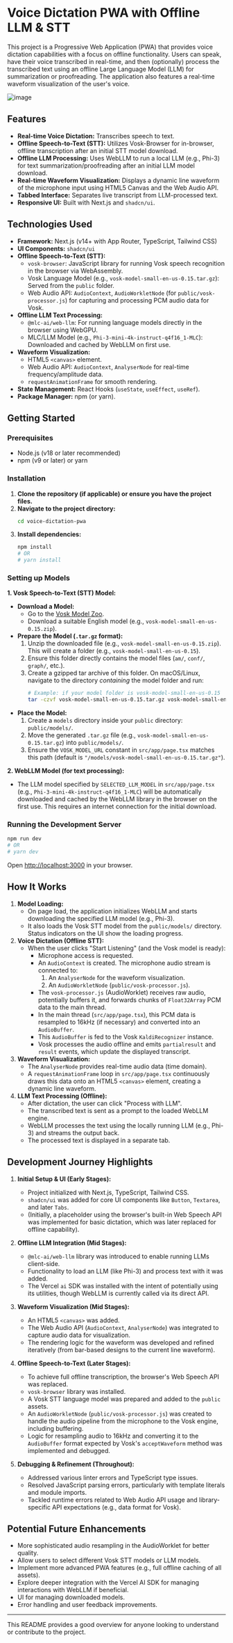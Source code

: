 # Voice Dictation PWA with Offline LLM & STT

This project is a Progressive Web Application (PWA) that provides voice dictation capabilities with a focus on offline functionality. Users can speak, have their voice transcribed in real-time, and then (optionally) process the transcribed text using an offline Large Language Model (LLM) for summarization or proofreading. The application also features a real-time waveform visualization of the user's voice.

![image](https://github.com/user-attachments/assets/f109c5e4-15d9-4041-ab3e-6df957c2d80f)

## Features

*   **Real-time Voice Dictation:** Transcribes speech to text.
*   **Offline Speech-to-Text (STT):** Utilizes Vosk-Browser for in-browser, offline transcription after an initial STT model download.
*   **Offline LLM Processing:** Uses WebLLM to run a local LLM (e.g., Phi-3) for text summarization/proofreading after an initial LLM model download.
*   **Real-time Waveform Visualization:** Displays a dynamic line waveform of the microphone input using HTML5 Canvas and the Web Audio API.
*   **Tabbed Interface:** Separates live transcript from LLM-processed text.
*   **Responsive UI:** Built with Next.js and `shadcn/ui`.

## Technologies Used

*   **Framework:** Next.js (v14+ with App Router, TypeScript, Tailwind CSS)
*   **UI Components:** `shadcn/ui`
*   **Offline Speech-to-Text (STT):**
    *   `vosk-browser`: JavaScript library for running Vosk speech recognition in the browser via WebAssembly.
    *   Vosk Language Model (e.g., `vosk-model-small-en-us-0.15.tar.gz`): Served from the `public` folder.
    *   Web Audio API: `AudioContext`, `AudioWorkletNode` (for `public/vosk-processor.js`) for capturing and processing PCM audio data for Vosk.
*   **Offline LLM Text Processing:**
    *   `@mlc-ai/web-llm`: For running language models directly in the browser using WebGPU.
    *   MLC/LLM Model (e.g., `Phi-3-mini-4k-instruct-q4f16_1-MLC`): Downloaded and cached by WebLLM on first use.
*   **Waveform Visualization:**
    *   HTML5 `<canvas>` element.
    *   Web Audio API: `AudioContext`, `AnalyserNode` for real-time frequency/amplitude data.
    *   `requestAnimationFrame` for smooth rendering.
*   **State Management:** React Hooks (`useState`, `useEffect`, `useRef`).
*   **Package Manager:** npm (or yarn).

## Getting Started

### Prerequisites

*   Node.js (v18 or later recommended)
*   npm (v9 or later) or yarn

### Installation

1.  **Clone the repository (if applicable) or ensure you have the project files.**
2.  **Navigate to the project directory:**
    ```bash
    cd voice-dictation-pwa
    ```
3.  **Install dependencies:**
    ```bash
    npm install
    # OR
    # yarn install
    ```

### Setting up Models

**1. Vosk Speech-to-Text (STT) Model:**

*   **Download a Model:**
    *   Go to the [Vosk Model Zoo](https://alphacephei.com/vosk/models).
    *   Download a suitable English model (e.g., `vosk-model-small-en-us-0.15.zip`).
*   **Prepare the Model (`.tar.gz` format):**
    1.  Unzip the downloaded file (e.g., `vosk-model-small-en-us-0.15.zip`). This will create a folder (e.g., `vosk-model-small-en-us-0.15`).
    2.  Ensure this folder directly contains the model files (`am/`, `conf/`, `graph/`, etc.).
    3.  Create a gzipped tar archive of this folder. On macOS/Linux, navigate to the directory *containing* the model folder and run:
        ```bash
        # Example: if your model folder is vosk-model-small-en-us-0.15
        tar -czvf vosk-model-small-en-us-0.15.tar.gz vosk-model-small-en-us-0.15/
        ```
*   **Place the Model:**
    1.  Create a `models` directory inside your `public` directory: `public/models/`.
    2.  Move the generated `.tar.gz` file (e.g., `vosk-model-small-en-us-0.15.tar.gz`) into `public/models/`.
    3.  Ensure the `VOSK_MODEL_URL` constant in `src/app/page.tsx` matches this path (default is `"/models/vosk-model-small-en-us-0.15.tar.gz"`).

**2. WebLLM Model (for text processing):**

*   The LLM model specified by `SELECTED_LLM_MODEL` in `src/app/page.tsx` (e.g., `Phi-3-mini-4k-instruct-q4f16_1-MLC`) will be automatically downloaded and cached by the WebLLM library in the browser on the first use. This requires an internet connection for the initial download.

### Running the Development Server

```bash
npm run dev
# OR
# yarn dev
```
Open [http://localhost:3000](http://localhost:3000) in your browser.

## How It Works

1.  **Model Loading:**
    *   On page load, the application initializes WebLLM and starts downloading the specified LLM model (e.g., Phi-3).
    *   It also loads the Vosk STT model from the `public/models/` directory. Status indicators on the UI show the loading progress.
2.  **Voice Dictation (Offline STT):**
    *   When the user clicks "Start Listening" (and the Vosk model is ready):
        *   Microphone access is requested.
        *   An `AudioContext` is created. The microphone audio stream is connected to:
            1.  An `AnalyserNode` for the waveform visualization.
            2.  An `AudioWorkletNode` (`public/vosk-processor.js`).
        *   The `vosk-processor.js` (AudioWorklet) receives raw audio, potentially buffers it, and forwards chunks of `Float32Array` PCM data to the main thread.
        *   In the main thread (`src/app/page.tsx`), this PCM data is resampled to 16kHz (if necessary) and converted into an `AudioBuffer`.
        *   This `AudioBuffer` is fed to the Vosk `KaldiRecognizer` instance.
        *   Vosk processes the audio offline and emits `partialresult` and `result` events, which update the displayed transcript.
3.  **Waveform Visualization:**
    *   The `AnalyserNode` provides real-time audio data (time domain).
    *   A `requestAnimationFrame` loop in `src/app/page.tsx` continuously draws this data onto an HTML5 `<canvas>` element, creating a dynamic line waveform.
4.  **LLM Text Processing (Offline):**
    *   After dictation, the user can click "Process with LLM".
    *   The transcribed text is sent as a prompt to the loaded WebLLM engine.
    *   WebLLM processes the text using the locally running LLM (e.g., Phi-3) and streams the output back.
    *   The processed text is displayed in a separate tab.

## Development Journey Highlights

1.  **Initial Setup & UI (Early Stages):**
    *   Project initialized with Next.js, TypeScript, Tailwind CSS.
    *   `shadcn/ui` was added for core UI components like `Button`, `Textarea`, and later `Tabs`.
    *   (Initially, a placeholder using the browser's built-in Web Speech API was implemented for basic dictation, which was later replaced for offline capability).

2.  **Offline LLM Integration (Mid Stages):**
    *   `@mlc-ai/web-llm` library was introduced to enable running LLMs client-side.
    *   Functionality to load an LLM (like Phi-3) and process text with it was added.
    *   The Vercel `ai` SDK was installed with the intent of potentially using its utilities, though WebLLM is currently called via its direct API.

3.  **Waveform Visualization (Mid Stages):**
    *   An HTML5 `<canvas>` was added.
    *   The Web Audio API (`AudioContext`, `AnalyserNode`) was integrated to capture audio data for visualization.
    *   The rendering logic for the waveform was developed and refined iteratively (from bar-based designs to the current line waveform).

4.  **Offline Speech-to-Text (Later Stages):**
    *   To achieve full offline transcription, the browser's Web Speech API was replaced.
    *   `vosk-browser` library was installed.
    *   A Vosk STT language model was prepared and added to the `public` assets.
    *   An `AudioWorkletNode` (`public/vosk-processor.js`) was created to handle the audio pipeline from the microphone to the Vosk engine, including buffering.
    *   Logic for resampling audio to 16kHz and converting it to the `AudioBuffer` format expected by Vosk's `acceptWaveform` method was implemented and debugged.

5.  **Debugging & Refinement (Throughout):**
    *   Addressed various linter errors and TypeScript type issues.
    *   Resolved JavaScript parsing errors, particularly with template literals and module imports.
    *   Tackled runtime errors related to Web Audio API usage and library-specific API expectations (e.g., data format for Vosk).

## Potential Future Enhancements

*   More sophisticated audio resampling in the AudioWorklet for better quality.
*   Allow users to select different Vosk STT models or LLM models.
*   Implement more advanced PWA features (e.g., full offline caching of all assets).
*   Explore deeper integration with the Vercel AI SDK for managing interactions with WebLLM if beneficial.
*   UI for managing downloaded models.
*   Error handling and user feedback improvements.

---

This README provides a good overview for anyone looking to understand or contribute to the project.
